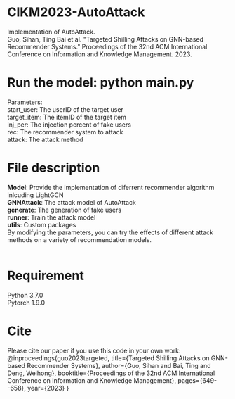 # CIKM2023-AutoAttack
Implementation of AutoAttack.<br />
Guo, Sihan, Ting Bai et al. "Targeted Shilling Attacks on GNN-based Recommender Systems." Proceedings of the 32nd ACM International Conference on Information and Knowledge Management. 2023.<br />
# Run the model: python main.py
Parameters:<br />
start_user: The userID of the target user<br />
target_item: The itemID of the target item<br />
inj_per: The injection percent of fake users<br />
rec: The recommender system to attack<br />
attack: The attack method<br />
# File description
**Model**: Provide the implementation of diferrent recommender algorithm inlcuding LightGCN<br />
**GNNAttack**: The attack model of AutoAttack<br />
**generate**: The generation of fake users<br />
**runner**: Train the attack model<br />
**utils**: Custom packages<br />
By modifying the parameters, you can try the effects of different attack methods on a variety of recommendation models.<br /><br />
# Requirement
Python 3.7.0<br />
Pytorch 1.9.0<br />
# Cite
Please cite our paper if you use this code in your own work:<br />
@inproceedings{guo2023targeted,
  title={Targeted Shilling Attacks on GNN-based Recommender Systems},
  author={Guo, Sihan and Bai, Ting and Deng, Weihong},
  booktitle={Proceedings of the 32nd ACM International Conference on Information and Knowledge Management},
  pages={649--658},
  year={2023}
}
